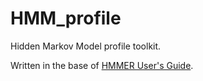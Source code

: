 # HMM_profile

Hidden Markov Model profile toolkit. 

Written in the base of [HMMER User's Guide](http://eddylab.org/software/hmmer3/3.1b2/Userguide.pdf).


